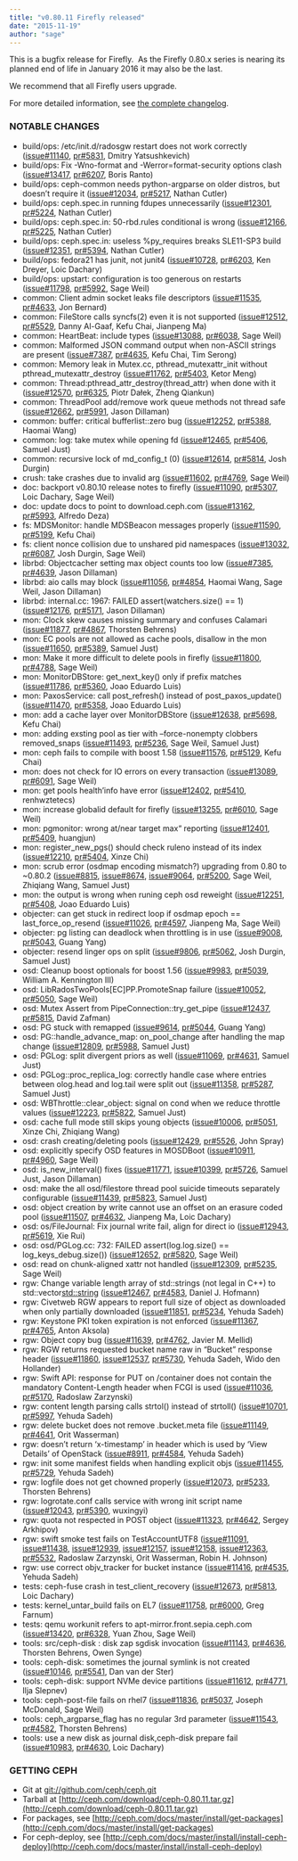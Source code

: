 ```yaml
---
title: "v0.80.11 Firefly released"
date: "2015-11-19"
author: "sage"
---
```


This is a bugfix release for Firefly.  As the Firefly 0.80.x series is nearing its planned end of life in January 2016 it may also be the last.

We recommend that all Firefly users upgrade.

For more detailed information, see [the complete changelog](http://docs.ceph.com/docs/master/_downloads/v0.80.11.txt).

### NOTABLE CHANGES

- build/ops: /etc/init.d/radosgw restart does not work correctly ([issue#11140](http://tracker.ceph.com/issues/11140), [pr#5831](http://github.com/ceph/ceph/pull/5831), Dmitry Yatsushkevich)
- build/ops: Fix -Wno-format and -Werror=format-security options clash ([issue#13417](http://tracker.ceph.com/issues/13417), [pr#6207](http://github.com/ceph/ceph/pull/6207), Boris Ranto)
- build/ops: ceph-common needs python-argparse on older distros, but doesn’t require it ([issue#12034](http://tracker.ceph.com/issues/12034), [pr#5217](http://github.com/ceph/ceph/pull/5217), Nathan Cutler)
- build/ops: ceph.spec.in running fdupes unnecessarily ([issue#12301](http://tracker.ceph.com/issues/12301), [pr#5224](http://github.com/ceph/ceph/pull/5224), Nathan Cutler)
- build/ops: ceph.spec.in: 50-rbd.rules conditional is wrong ([issue#12166](http://tracker.ceph.com/issues/12166), [pr#5225](http://github.com/ceph/ceph/pull/5225), Nathan Cutler)
- build/ops: ceph.spec.in: useless %py\_requires breaks SLE11-SP3 build ([issue#12351](http://tracker.ceph.com/issues/12351), [pr#5394](http://github.com/ceph/ceph/pull/5394), Nathan Cutler)
- build/ops: fedora21 has junit, not junit4 ([issue#10728](http://tracker.ceph.com/issues/10728), [pr#6203](http://github.com/ceph/ceph/pull/6203), Ken Dreyer, Loic Dachary)
- build/ops: upstart: configuration is too generous on restarts ([issue#11798](http://tracker.ceph.com/issues/11798), [pr#5992](http://github.com/ceph/ceph/pull/5992), Sage Weil)
- common: Client admin socket leaks file descriptors ([issue#11535](http://tracker.ceph.com/issues/11535), [pr#4633](http://github.com/ceph/ceph/pull/4633), Jon Bernard)
- common: FileStore calls syncfs(2) even it is not supported ([issue#12512](http://tracker.ceph.com/issues/12512), [pr#5529](http://github.com/ceph/ceph/pull/5529), Danny Al-Gaaf, Kefu Chai, Jianpeng Ma)
- common: HeartBeat: include types ([issue#13088](http://tracker.ceph.com/issues/13088), [pr#6038](http://github.com/ceph/ceph/pull/6038), Sage Weil)
- common: Malformed JSON command output when non-ASCII strings are present ([issue#7387](http://tracker.ceph.com/issues/7387), [pr#4635](http://github.com/ceph/ceph/pull/4635), Kefu Chai, Tim Serong)
- common: Memory leak in Mutex.cc, pthread\_mutexattr\_init without pthread\_mutexattr\_destroy ([issue#11762](http://tracker.ceph.com/issues/11762), [pr#5403](http://github.com/ceph/ceph/pull/5403), Ketor Meng)
- common: Thread:pthread\_attr\_destroy(thread\_attr) when done with it ([issue#12570](http://tracker.ceph.com/issues/12570), [pr#6325](http://github.com/ceph/ceph/pull/6325), Piotr Dałek, Zheng Qiankun)
- common: ThreadPool add/remove work queue methods not thread safe ([issue#12662](http://tracker.ceph.com/issues/12662), [pr#5991](http://github.com/ceph/ceph/pull/5991), Jason Dillaman)
- common: buffer: critical bufferlist::zero bug ([issue#12252](http://tracker.ceph.com/issues/12252), [pr#5388](http://github.com/ceph/ceph/pull/5388), Haomai Wang)
- common: log: take mutex while opening fd ([issue#12465](http://tracker.ceph.com/issues/12465), [pr#5406](http://github.com/ceph/ceph/pull/5406), Samuel Just)
- common: recursive lock of md\_config\_t (0) ([issue#12614](http://tracker.ceph.com/issues/12614), [pr#5814](http://github.com/ceph/ceph/pull/5814), Josh Durgin)
- crush: take crashes due to invalid arg ([issue#11602](http://tracker.ceph.com/issues/11602), [pr#4769](http://github.com/ceph/ceph/pull/4769), Sage Weil)
- doc: backport v0.80.10 release notes to firefly ([issue#11090](http://tracker.ceph.com/issues/11090), [pr#5307](http://github.com/ceph/ceph/pull/5307), Loic Dachary, Sage Weil)
- doc: update docs to point to download.ceph.com ([issue#13162](http://tracker.ceph.com/issues/13162), [pr#5993](http://github.com/ceph/ceph/pull/5993), Alfredo Deza)
- fs: MDSMonitor: handle MDSBeacon messages properly ([issue#11590](http://tracker.ceph.com/issues/11590), [pr#5199](http://github.com/ceph/ceph/pull/5199), Kefu Chai)
- fs: client nonce collision due to unshared pid namespaces ([issue#13032](http://tracker.ceph.com/issues/13032), [pr#6087](http://github.com/ceph/ceph/pull/6087), Josh Durgin, Sage Weil)
- librbd: Objectcacher setting max object counts too low ([issue#7385](http://tracker.ceph.com/issues/7385), [pr#4639](http://github.com/ceph/ceph/pull/4639), Jason Dillaman)
- librbd: aio calls may block ([issue#11056](http://tracker.ceph.com/issues/11056), [pr#4854](http://github.com/ceph/ceph/pull/4854), Haomai Wang, Sage Weil, Jason Dillaman)
- librbd: internal.cc: 1967: FAILED assert(watchers.size() == 1) ([issue#12176](http://tracker.ceph.com/issues/12176), [pr#5171](http://github.com/ceph/ceph/pull/5171), Jason Dillaman)
- mon: Clock skew causes missing summary and confuses Calamari ([issue#11877](http://tracker.ceph.com/issues/11877), [pr#4867](http://github.com/ceph/ceph/pull/4867), Thorsten Behrens)
- mon: EC pools are not allowed as cache pools, disallow in the mon ([issue#11650](http://tracker.ceph.com/issues/11650), [pr#5389](http://github.com/ceph/ceph/pull/5389), Samuel Just)
- mon: Make it more difficult to delete pools in firefly ([issue#11800](http://tracker.ceph.com/issues/11800), [pr#4788](http://github.com/ceph/ceph/pull/4788), Sage Weil)
- mon: MonitorDBStore: get\_next\_key() only if prefix matches ([issue#11786](http://tracker.ceph.com/issues/11786), [pr#5360](http://github.com/ceph/ceph/pull/5360), Joao Eduardo Luis)
- mon: PaxosService: call post\_refresh() instead of post\_paxos\_update() ([issue#11470](http://tracker.ceph.com/issues/11470), [pr#5358](http://github.com/ceph/ceph/pull/5358), Joao Eduardo Luis)
- mon: add a cache layer over MonitorDBStore ([issue#12638](http://tracker.ceph.com/issues/12638), [pr#5698](http://github.com/ceph/ceph/pull/5698), Kefu Chai)
- mon: adding exsting pool as tier with –force-nonempty clobbers removed\_snaps ([issue#11493](http://tracker.ceph.com/issues/11493), [pr#5236](http://github.com/ceph/ceph/pull/5236), Sage Weil, Samuel Just)
- mon: ceph fails to compile with boost 1.58 ([issue#11576](http://tracker.ceph.com/issues/11576), [pr#5129](http://github.com/ceph/ceph/pull/5129), Kefu Chai)
- mon: does not check for IO errors on every transaction ([issue#13089](http://tracker.ceph.com/issues/13089), [pr#6091](http://github.com/ceph/ceph/pull/6091), Sage Weil)
- mon: get pools health’info have error ([issue#12402](http://tracker.ceph.com/issues/12402), [pr#5410](http://github.com/ceph/ceph/pull/5410), renhwztetecs)
- mon: increase globalid default for firefly ([issue#13255](http://tracker.ceph.com/issues/13255), [pr#6010](http://github.com/ceph/ceph/pull/6010), Sage Weil)
- mon: pgmonitor: wrong at/near target max“ reporting ([issue#12401](http://tracker.ceph.com/issues/12401), [pr#5409](http://github.com/ceph/ceph/pull/5409), huangjun)
- mon: register\_new\_pgs() should check ruleno instead of its index ([issue#12210](http://tracker.ceph.com/issues/12210), [pr#5404](http://github.com/ceph/ceph/pull/5404), Xinze Chi)
- mon: scrub error (osdmap encoding mismatch?) upgrading from 0.80 to ~0.80.2 ([issue#8815](http://tracker.ceph.com/issues/8815), [issue#8674](http://tracker.ceph.com/issues/8674), [issue#9064](http://tracker.ceph.com/issues/9064), [pr#5200](http://github.com/ceph/ceph/pull/5200), Sage Weil, Zhiqiang Wang, Samuel Just)
- mon: the output is wrong when runing ceph osd reweight ([issue#12251](http://tracker.ceph.com/issues/12251), [pr#5408](http://github.com/ceph/ceph/pull/5408), Joao Eduardo Luis)
- objecter: can get stuck in redirect loop if osdmap epoch == last\_force\_op\_resend ([issue#11026](http://tracker.ceph.com/issues/11026), [pr#4597](http://github.com/ceph/ceph/pull/4597), Jianpeng Ma, Sage Weil)
- objecter: pg listing can deadlock when throttling is in use ([issue#9008](http://tracker.ceph.com/issues/9008), [pr#5043](http://github.com/ceph/ceph/pull/5043), Guang Yang)
- objecter: resend linger ops on split ([issue#9806](http://tracker.ceph.com/issues/9806), [pr#5062](http://github.com/ceph/ceph/pull/5062), Josh Durgin, Samuel Just)
- osd: Cleanup boost optionals for boost 1.56 ([issue#9983](http://tracker.ceph.com/issues/9983), [pr#5039](http://github.com/ceph/ceph/pull/5039), William A. Kennington III)
- osd: LibRadosTwoPools\[EC\]PP.PromoteSnap failure ([issue#10052](http://tracker.ceph.com/issues/10052), [pr#5050](http://github.com/ceph/ceph/pull/5050), Sage Weil)
- osd: Mutex Assert from PipeConnection::try\_get\_pipe ([issue#12437](http://tracker.ceph.com/issues/12437), [pr#5815](http://github.com/ceph/ceph/pull/5815), David Zafman)
- osd: PG stuck with remapped ([issue#9614](http://tracker.ceph.com/issues/9614), [pr#5044](http://github.com/ceph/ceph/pull/5044), Guang Yang)
- osd: PG::handle\_advance\_map: on\_pool\_change after handling the map change ([issue#12809](http://tracker.ceph.com/issues/12809), [pr#5988](http://github.com/ceph/ceph/pull/5988), Samuel Just)
- osd: PGLog: split divergent priors as well ([issue#11069](http://tracker.ceph.com/issues/11069), [pr#4631](http://github.com/ceph/ceph/pull/4631), Samuel Just)
- osd: PGLog::proc\_replica\_log: correctly handle case where entries between olog.head and log.tail were split out ([issue#11358](http://tracker.ceph.com/issues/11358), [pr#5287](http://github.com/ceph/ceph/pull/5287), Samuel Just)
- osd: WBThrottle::clear\_object: signal on cond when we reduce throttle values ([issue#12223](http://tracker.ceph.com/issues/12223), [pr#5822](http://github.com/ceph/ceph/pull/5822), Samuel Just)
- osd: cache full mode still skips young objects ([issue#10006](http://tracker.ceph.com/issues/10006), [pr#5051](http://github.com/ceph/ceph/pull/5051), Xinze Chi, Zhiqiang Wang)
- osd: crash creating/deleting pools ([issue#12429](http://tracker.ceph.com/issues/12429), [pr#5526](http://github.com/ceph/ceph/pull/5526), John Spray)
- osd: explicitly specify OSD features in MOSDBoot ([issue#10911](http://tracker.ceph.com/issues/10911), [pr#4960](http://github.com/ceph/ceph/pull/4960), Sage Weil)
- osd: is\_new\_interval() fixes ([issue#11771](http://tracker.ceph.com/issues/11771), [issue#10399](http://tracker.ceph.com/issues/10399), [pr#5726](http://github.com/ceph/ceph/pull/5726), Samuel Just, Jason Dillaman)
- osd: make the all osd/filestore thread pool suicide timeouts separately configurable ([issue#11439](http://tracker.ceph.com/issues/11439), [pr#5823](http://github.com/ceph/ceph/pull/5823), Samuel Just)
- osd: object creation by write cannot use an offset on an erasure coded pool ([issue#11507](http://tracker.ceph.com/issues/11507), [pr#4632](http://github.com/ceph/ceph/pull/4632), Jianpeng Ma, Loic Dachary)
- osd: os/FileJournal: Fix journal write fail, align for direct io ([issue#12943](http://tracker.ceph.com/issues/12943), [pr#5619](http://github.com/ceph/ceph/pull/5619), Xie Rui)
- osd: osd/PGLog.cc: 732: FAILED assert(log.log.size() == log\_keys\_debug.size()) ([issue#12652](http://tracker.ceph.com/issues/12652), [pr#5820](http://github.com/ceph/ceph/pull/5820), Sage Weil)
- osd: read on chunk-aligned xattr not handled ([issue#12309](http://tracker.ceph.com/issues/12309), [pr#5235](http://github.com/ceph/ceph/pull/5235), Sage Weil)
- rgw: Change variable length array of std::strings (not legal in C++) to std::vector<std::string> ([issue#12467](http://tracker.ceph.com/issues/12467), [pr#4583](http://github.com/ceph/ceph/pull/4583), Daniel J. Hofmann)
- rgw: Civetweb RGW appears to report full size of object as downloaded when only partially downloaded ([issue#11851](http://tracker.ceph.com/issues/11851), [pr#5234](http://github.com/ceph/ceph/pull/5234), Yehuda Sadeh)
- rgw: Keystone PKI token expiration is not enforced ([issue#11367](http://tracker.ceph.com/issues/11367), [pr#4765](http://github.com/ceph/ceph/pull/4765), Anton Aksola)
- rgw: Object copy bug ([issue#11639](http://tracker.ceph.com/issues/11639), [pr#4762](http://github.com/ceph/ceph/pull/4762), Javier M. Mellid)
- rgw: RGW returns requested bucket name raw in “Bucket” response header ([issue#11860](http://tracker.ceph.com/issues/11860), [issue#12537](http://tracker.ceph.com/issues/12537), [pr#5730](http://github.com/ceph/ceph/pull/5730), Yehuda Sadeh, Wido den Hollander)
- rgw: Swift API: response for PUT on /container does not contain the mandatory Content-Length header when FCGI is used ([issue#11036](http://tracker.ceph.com/issues/11036), [pr#5170](http://github.com/ceph/ceph/pull/5170), Radoslaw Zarzynski)
- rgw: content length parsing calls strtol() instead of strtoll() ([issue#10701](http://tracker.ceph.com/issues/10701), [pr#5997](http://github.com/ceph/ceph/pull/5997), Yehuda Sadeh)
- rgw: delete bucket does not remove .bucket.meta file ([issue#11149](http://tracker.ceph.com/issues/11149), [pr#4641](http://github.com/ceph/ceph/pull/4641), Orit Wasserman)
- rgw: doesn’t return ‘x-timestamp’ in header which is used by ‘View Details’ of OpenStack ([issue#8911](http://tracker.ceph.com/issues/8911), [pr#4584](http://github.com/ceph/ceph/pull/4584), Yehuda Sadeh)
- rgw: init some manifest fields when handling explicit objs ([issue#11455](http://tracker.ceph.com/issues/11455), [pr#5729](http://github.com/ceph/ceph/pull/5729), Yehuda Sadeh)
- rgw: logfile does not get chowned properly ([issue#12073](http://tracker.ceph.com/issues/12073), [pr#5233](http://github.com/ceph/ceph/pull/5233), Thorsten Behrens)
- rgw: logrotate.conf calls service with wrong init script name ([issue#12043](http://tracker.ceph.com/issues/12043), [pr#5390](http://github.com/ceph/ceph/pull/5390), wuxingyi)
- rgw: quota not respected in POST object ([issue#11323](http://tracker.ceph.com/issues/11323), [pr#4642](http://github.com/ceph/ceph/pull/4642), Sergey Arkhipov)
- rgw: swift smoke test fails on TestAccountUTF8 ([issue#11091](http://tracker.ceph.com/issues/11091), [issue#11438](http://tracker.ceph.com/issues/11438), [issue#12939](http://tracker.ceph.com/issues/12939), [issue#12157](http://tracker.ceph.com/issues/12157), [issue#12158](http://tracker.ceph.com/issues/12158), [issue#12363](http://tracker.ceph.com/issues/12363), [pr#5532](http://github.com/ceph/ceph/pull/5532), Radoslaw Zarzynski, Orit Wasserman, Robin H. Johnson)
- rgw: use correct objv\_tracker for bucket instance ([issue#11416](http://tracker.ceph.com/issues/11416), [pr#4535](http://github.com/ceph/ceph/pull/4535), Yehuda Sadeh)
- tests: ceph-fuse crash in test\_client\_recovery ([issue#12673](http://tracker.ceph.com/issues/12673), [pr#5813](http://github.com/ceph/ceph/pull/5813), Loic Dachary)
- tests: kernel\_untar\_build fails on EL7 ([issue#11758](http://tracker.ceph.com/issues/11758), [pr#6000](http://github.com/ceph/ceph/pull/6000), Greg Farnum)
- tests: qemu workunit refers to apt-mirror.front.sepia.ceph.com ([issue#13420](http://tracker.ceph.com/issues/13420), [pr#6328](http://github.com/ceph/ceph/pull/6328), Yuan Zhou, Sage Weil)
- tools: src/ceph-disk : disk zap sgdisk invocation ([issue#11143](http://tracker.ceph.com/issues/11143), [pr#4636](http://github.com/ceph/ceph/pull/4636), Thorsten Behrens, Owen Synge)
- tools: ceph-disk: sometimes the journal symlink is not created ([issue#10146](http://tracker.ceph.com/issues/10146), [pr#5541](http://github.com/ceph/ceph/pull/5541), Dan van der Ster)
- tools: ceph-disk: support NVMe device partitions ([issue#11612](http://tracker.ceph.com/issues/11612), [pr#4771](http://github.com/ceph/ceph/pull/4771), Ilja Slepnev)
- tools: ceph-post-file fails on rhel7 ([issue#11836](http://tracker.ceph.com/issues/11836), [pr#5037](http://github.com/ceph/ceph/pull/5037), Joseph McDonald, Sage Weil)
- tools: ceph\_argparse\_flag has no regular 3rd parameter ([issue#11543](http://tracker.ceph.com/issues/11543), [pr#4582](http://github.com/ceph/ceph/pull/4582), Thorsten Behrens)
- tools: use a new disk as journal disk,ceph-disk prepare fail ([issue#10983](http://tracker.ceph.com/issues/10983), [pr#4630](http://github.com/ceph/ceph/pull/4630), Loic Dachary)

### GETTING CEPH

- Git at [git://github.com/ceph/ceph.git](http://github.com/ceph/ceph)
- Tarball at [http://ceph.com/download/ceph-0.80.11.tar.gz](http://ceph.com/download/ceph-0.80.11.tar.gz)
- For packages, see [http://ceph.com/docs/master/install/get-packages](http://ceph.com/docs/master/install/get-packages)
- For ceph-deploy, see [http://ceph.com/docs/master/install/install-ceph-deploy](http://ceph.com/docs/master/install/install-ceph-deploy)
